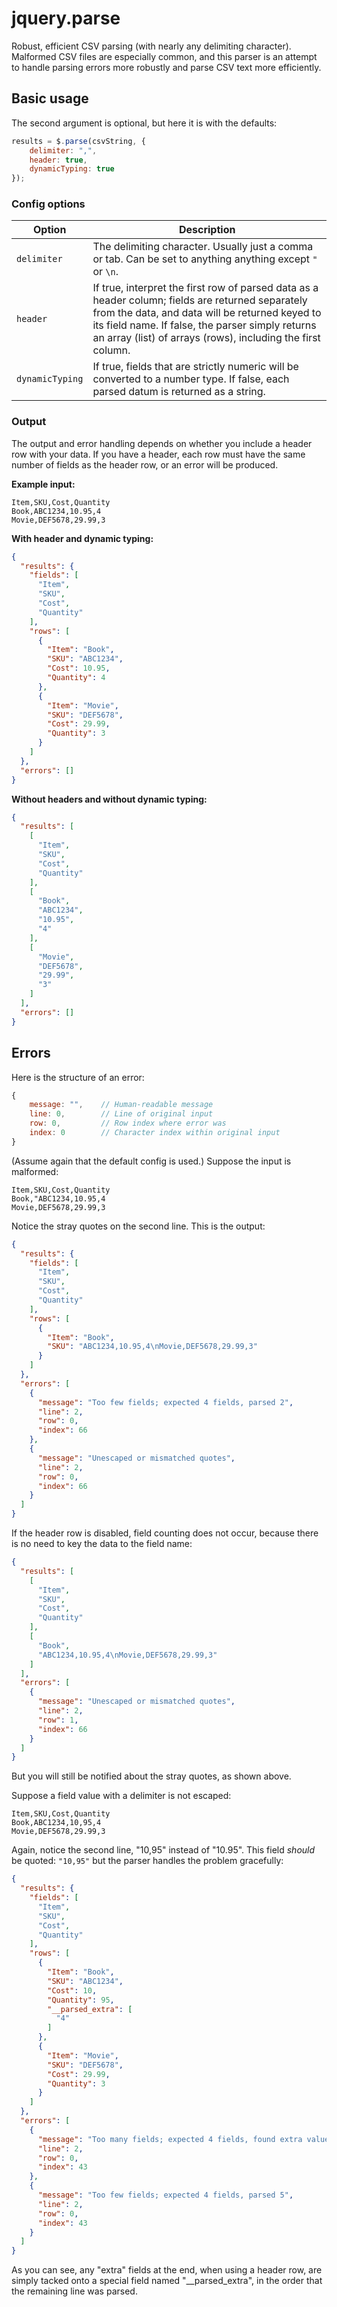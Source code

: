 jquery.parse
============

Robust, efficient CSV parsing (with nearly any delimiting character). Malformed CSV files are especially common, and this parser is an attempt to handle parsing errors more robustly and parse CSV text more efficiently.


Basic usage
-----------

The second argument is optional, but here it is with the defaults:

```javascript
results = $.parse(csvString, {
	delimiter: ",",
	header: true,
	dynamicTyping: true
});
```

### Config options

| Option            | Description
|------------------ | -----------------
| `delimiter`       | The delimiting character. Usually just a comma or tab. Can be set to anything anything except `"` or `\n`.
| `header`          | If true, interpret the first row of parsed data as a header column; fields are returned separately from the data, and data will be returned keyed to its field name. If false, the parser simply returns an array (list) of arrays (rows), including the first column.
| `dynamicTyping`   | If true, fields that are strictly numeric will be converted to a number type. If false, each parsed datum is returned as a string.

### Output

The output and error handling depends on whether you include a header row with your data. If you have a header, each row must have the same number of fields as the header row, or an error will be produced.

**Example input:**

    Item,SKU,Cost,Quantity
    Book,ABC1234,10.95,4
    Movie,DEF5678,29.99,3

**With header and dynamic typing:**

```json
{
  "results": {
    "fields": [
      "Item",
      "SKU",
      "Cost",
      "Quantity"
    ],
    "rows": [
      {
        "Item": "Book",
        "SKU": "ABC1234",
        "Cost": 10.95,
        "Quantity": 4
      },
      {
        "Item": "Movie",
        "SKU": "DEF5678",
        "Cost": 29.99,
        "Quantity": 3
      }
    ]
  },
  "errors": []
}
```

**Without headers and without dynamic typing:**

```json
{
  "results": [
    [
      "Item",
      "SKU",
      "Cost",
      "Quantity"
    ],
    [
      "Book",
      "ABC1234",
      "10.95",
      "4"
    ],
    [
      "Movie",
      "DEF5678",
      "29.99",
      "3"
    ]
  ],
  "errors": []
}
```

Errors
------

Here is the structure of an error:

```javascript
{
	message: "",	// Human-readable message
	line: 0,		// Line of original input
	row: 0,			// Row index where error was
	index: 0		// Character index within original input
}
```

(Assume again that the default config is used.) Suppose the input is malformed:

	Item,SKU,Cost,Quantity
	Book,"ABC1234,10.95,4
	Movie,DEF5678,29.99,3

Notice the stray quotes on the second line. This is the output:

```json
{
  "results": {
    "fields": [
      "Item",
      "SKU",
      "Cost",
      "Quantity"
    ],
    "rows": [
      {
        "Item": "Book",
        "SKU": "ABC1234,10.95,4\nMovie,DEF5678,29.99,3"
      }
    ]
  },
  "errors": [
    {
      "message": "Too few fields; expected 4 fields, parsed 2",
      "line": 2,
      "row": 0,
      "index": 66
    },
    {
      "message": "Unescaped or mismatched quotes",
      "line": 2,
      "row": 0,
      "index": 66
    }
  ]
}
```

If the header row is disabled, field counting does not occur, because there is no need to key the data to the field name:

```json
{
  "results": [
    [
      "Item",
      "SKU",
      "Cost",
      "Quantity"
    ],
    [
      "Book",
      "ABC1234,10.95,4\nMovie,DEF5678,29.99,3"
    ]
  ],
  "errors": [
    {
      "message": "Unescaped or mismatched quotes",
      "line": 2,
      "row": 1,
      "index": 66
    }
  ]
}
```

But you will still be notified about the stray quotes, as shown above.

Suppose a field value with a delimiter is not escaped:

	Item,SKU,Cost,Quantity
	Book,ABC1234,10,95,4
	Movie,DEF5678,29.99,3

Again, notice the second line, "10,95" instead of "10.95". This field *should* be quoted: `"10,95"` but the parser handles the problem gracefully:

```json
{
  "results": {
    "fields": [
      "Item",
      "SKU",
      "Cost",
      "Quantity"
    ],
    "rows": [
      {
        "Item": "Book",
        "SKU": "ABC1234",
        "Cost": 10,
        "Quantity": 95,
        "__parsed_extra": [
          "4"
        ]
      },
      {
        "Item": "Movie",
        "SKU": "DEF5678",
        "Cost": 29.99,
        "Quantity": 3
      }
    ]
  },
  "errors": [
    {
      "message": "Too many fields; expected 4 fields, found extra value: '4'",
      "line": 2,
      "row": 0,
      "index": 43
    },
    {
      "message": "Too few fields; expected 4 fields, parsed 5",
      "line": 2,
      "row": 0,
      "index": 43
    }
  ]
}
```

As you can see, any "extra" fields at the end, when using a header row, are simply tacked onto a special field named "__parsed_extra", in the order that the remaining line was parsed.